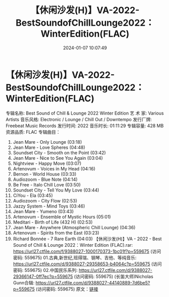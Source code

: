﻿---
title: 【休闲沙发(H)】VA-2022-BestSoundofChillLounge2022：WinterEdition(FLAC)
date: 2024-01-07 10:07:49
categories: 古典音乐、新世纪、纯音雅乐
tags: 纯音雅乐
---
# 【休闲沙发(H)】VA-2022-BestSoundofChillLounge2022：WinterEdition(FLAC)

专辑名称: Best Sound of Chill & Lounge
2022 Winter Edition
艺 术 家: Various Artists
音乐风格: Electronic / Lounge / Chill Out / Downtempo
发行厂牌: Freebeat Music Records
发行时间: 2022
音乐时长: 01:11:29
专辑容量: 428 MB
资源品质: FLAC
专辑曲目：
01. Jean Mare - Only Lounge (03:18)
02. Jean Mare - Love Spheres (04:48)
03. Soundset City - Smooth on the Point (03:42)
04. Jean Mare - Nice to See You Again (03:04)
05. Nightview - Happy Move (03:07)
06. Artenovum - Voices in My Head (04:16)
07. Bernon - World House (03:33)
08. Audiozoom - Blue Note (04:14)
09. Be Free - Italo Chill Love (03:50)
10. Soundset City - Tell You My Love (03:44)
11. CiYou - Ela (03:45)
12. Audiozoom - City Flow (02:53)
13. Jazzy System - Mind Toys (03:46)
14. Jean Mare - Yumeno (03:43)
15. Artenovum - Ensemble of Mystic Hours (05:01)
16. Meditari - Birth of Life (432 H) (02:53)
17. Jean Mare - Anywhere (Atmospheric Chill Lounge) (04:36)
18. Artenovum - Spirits from the East (03:23)
19. Richard Bonnée - 7 Rare Earth (04:03)
【休闲沙发(H)】VA - 2022 - Best Sound of Chill & Lounge
2022：Winter Edition (FLAC).rar: https://url27.ctfile.com/f/9388027-1000170373-1bc01f?p=559675
(访问密码: 559675)
01.古典,新世纪,班得瑞、钢琴、吉他、等纯音乐: https://url27.ctfile.com/d/9388027-29358653-b4064c?p=559675
(访问密码: 559675)
02.中国民乐系列: https://url27.ctfile.com/d/9388027-29366147-0ff7ec?p=559675
(访问密码: 559675)
(长笛大师)Nicholas Gunn合辑: https://url27.ctfile.com/d/9388027-44140889-7d6be5?p=559675
(访问密码: 559675)
原文：[链接](https://blog.sina.com.cn/s/blog_1647c7e7601031441.html)